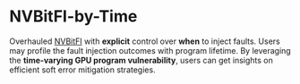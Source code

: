 # NVBitFI-by-Time
Overhauled [NVBitFI](https://github.com/NVlabs/nvbitfi) with **explicit** control over **when** to inject faults. Users may profile the fault injection outcomes with program lifetime. 
By leveraging the **time-varying GPU program vulnerability**, users can get insights on efficient soft error mitigation strategies.

